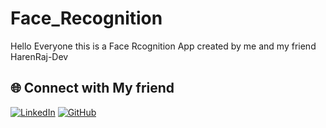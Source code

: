 # Face_Recognition
Hello Everyone this is a Face Rcognition App created by me and my friend HarenRaj-Dev 

## 🌐 Connect with My friend
[![LinkedIn](https://img.shields.io/badge/LinkedIn-blue?logo=linkedin&logoColor=white)](https://linkedin.com/in/haren-raj-koyalkar-pulkal-247773373)
[![GitHub](https://img.shields.io/badge/GitHub-black?logo=github&logoColor=white)](https://github.com/HarenRaj-Dev)
